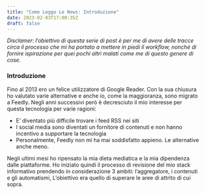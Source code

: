 ```yaml
---
title: "Come Leggo Le News: Introduzione"
date: 2023-02-03T17:00:35Z
draft: false
---
```


*Disclamer: l’obiettivo di questa serie di post è per me di avere delle tracce circa il processo che mi ha portato a mettere in piedi il workflow, nonché di fornire ispirazione per quei pochi altri malati come me di questo genere di cose.* 

### Introduzione

Fino al 2013 ero un felice utilizzatore di Google Reader. Con la sua chiusura ho valutato varie alternative e anche io, come la maggioranza, sono migrato a Feedly. Negli anni successivi però è decresciuto il mio interesse per questa tecnologia per varie ragioni:

- E’ diventato più difficile trovare i feed RSS nei siti
- I social media sono diventati un fornitore di contenuti e non hanno incentivo a supportare la tecnologia
- Personalmente, Feedly non mi ha mai soddisfatto appieno. Le alternative anche meno.

Negli ultimi mesi ho ripensato la mia dieta mediatica e la mia dipendenza dalle piattaforme. Ho iniziato quindi il processo di revisione del mio stack informativo prendendo in considerazione 3 ambiti: l’aggregatore, i contenuti e gli automatismi, L’obiettivo era quello di superare le aree di attrito di cui sopra.

